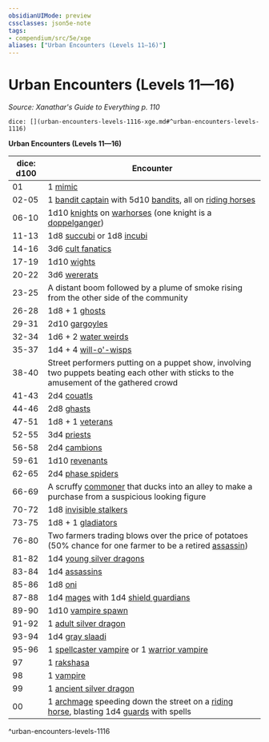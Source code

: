 ```yaml
---
obsidianUIMode: preview
cssclasses: json5e-note
tags:
- compendium/src/5e/xge
aliases: ["Urban Encounters (Levels 11—16)"]
---
```

# Urban Encounters (Levels 11—16)
*Source: Xanathar's Guide to Everything p. 110* 

`dice: [](urban-encounters-levels-1116-xge.md#^urban-encounters-levels-1116)`

**Urban Encounters (Levels 11—16)**

| dice: d100 | Encounter |
|------------|-----------|
| 01 | 1 [mimic](compendium/bestiary/monstrosity/mimic.md) |
| 02-05 | 1 [bandit captain](compendium/bestiary/humanoid/bandit-captain.md) with 5d10 [bandits](compendium/bestiary/humanoid/bandit.md), all on [riding horses](compendium/bestiary/beast/riding-horse.md) |
| 06-10 | 1d10 [knights](compendium/bestiary/humanoid/knight.md) on [warhorses](compendium/bestiary/beast/warhorse.md) (one knight is a [doppelganger](compendium/bestiary/monstrosity/doppelganger.md)) |
| 11-13 | 1d8 [succubi](compendium/bestiary/fiend/succubus.md) or 1d8 [incubi](compendium/bestiary/fiend/incubus.md) |
| 14-16 | 3d6 [cult fanatics](compendium/bestiary/humanoid/cult-fanatic.md) |
| 17-19 | 1d10 [wights](compendium/bestiary/undead/wight.md) |
| 20-22 | 3d6 [wererats](compendium/bestiary/humanoid/wererat.md) |
| 23-25 | A distant boom followed by a plume of smoke rising from the other side of the community |
| 26-28 | 1d8 + 1 [ghosts](compendium/bestiary/undead/ghost.md) |
| 29-31 | 2d10 [gargoyles](compendium/bestiary/elemental/gargoyle.md) |
| 32-34 | 1d6 + 2 [water weirds](compendium/bestiary/elemental/water-weird.md) |
| 35-37 | 1d4 + 4 [will-o'-wisps](compendium/bestiary/undead/will-o-wisp.md) |
| 38-40 | Street performers putting on a puppet show, involving two puppets beating each other with sticks to the amusement of the gathered crowd |
| 41-43 | 2d4 [couatls](compendium/bestiary/celestial/couatl.md) |
| 44-46 | 2d8 [ghasts](compendium/bestiary/undead/ghast.md) |
| 47-51 | 1d8 + 1 [veterans](compendium/bestiary/humanoid/veteran.md) |
| 52-55 | 3d4 [priests](compendium/bestiary/humanoid/priest.md) |
| 56-58 | 2d4 [cambions](compendium/bestiary/fiend/cambion.md) |
| 59-61 | 1d10 [revenants](compendium/bestiary/undead/revenant.md) |
| 62-65 | 2d4 [phase spiders](compendium/bestiary/monstrosity/phase-spider.md) |
| 66-69 | A scruffy [commoner](compendium/bestiary/humanoid/commoner.md) that ducks into an alley to make a purchase from a suspicious looking figure |
| 70-72 | 1d8 [invisible stalkers](compendium/bestiary/elemental/invisible-stalker.md) |
| 73-75 | 1d8 + 1 [gladiators](compendium/bestiary/humanoid/gladiator.md) |
| 76-80 | Two farmers trading blows over the price of potatoes (50% chance for one farmer to be a retired [assassin](compendium/bestiary/humanoid/assassin.md)) |
| 81-82 | 1d4 [young silver dragons](compendium/bestiary/dragon/young-silver-dragon.md) |
| 83-84 | 1d4 [assassins](compendium/bestiary/humanoid/assassin.md) |
| 85-86 | 1d8 [oni](compendium/bestiary/giant/oni.md) |
| 87-88 | 1d4 [mages](compendium/bestiary/humanoid/mage.md) with 1d4 [shield guardians](compendium/bestiary/construct/shield-guardian.md) |
| 89-90 | 1d10 [vampire spawn](compendium/bestiary/undead/vampire-spawn.md) |
| 91-92 | 1 [adult silver dragon](compendium/bestiary/dragon/adult-silver-dragon.md) |
| 93-94 | 1d4 [gray slaadi](compendium/bestiary/aberration/gray-slaad.md) |
| 95-96 | 1 [spellcaster vampire](compendium/bestiary/undead/vampire-spellcaster.md) or 1 [warrior vampire](compendium/bestiary/undead/vampire-warrior.md) |
| 97 | 1 [rakshasa](compendium/bestiary/fiend/rakshasa.md) |
| 98 | 1 [vampire](compendium/bestiary/undead/vampire.md) |
| 99 | 1 [ancient silver dragon](compendium/bestiary/dragon/ancient-silver-dragon.md) |
| 00 | 1 [archmage](compendium/bestiary/humanoid/archmage.md) speeding down the street on a [riding horse](compendium/bestiary/beast/riding-horse.md), blasting 1d4 [guards](compendium/bestiary/humanoid/guard.md) with spells |
^urban-encounters-levels-1116
